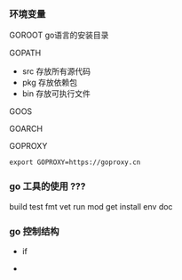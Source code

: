 ### 环境变量

GOROOT go语言的安装目录

GOPATH

- src 存放所有源代码
- pkg 存放依赖包
- bin 存放可执行文件

GOOS

GOARCH

GOPROXY

```
export GOPROXY=https://goproxy.cn
```

### go 工具的使用 ???

build test fmt vet run mod get install env doc

### go  控制结构

- if

  

- 



